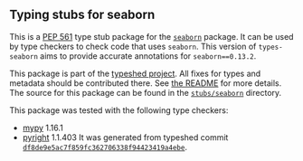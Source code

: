 ## Typing stubs for seaborn

This is a [PEP 561](https://peps.python.org/pep-0561/) type stub package for
the [`seaborn`](https://github.com/mwaskom/seaborn) package. It can be used by type checkers
to check code that uses `seaborn`. This version of
`types-seaborn` aims to provide accurate annotations for
`seaborn==0.13.2`.

This package is part of the [typeshed project](https://github.com/python/typeshed).
All fixes for types and metadata should be contributed there.
See [the README](https://github.com/python/typeshed/blob/main/README.md)
for more details. The source for this package can be found in the
[`stubs/seaborn`](https://github.com/python/typeshed/tree/main/stubs/seaborn)
directory.

This package was tested with the following type checkers:
* [mypy](https://github.com/python/mypy/) 1.16.1
* [pyright](https://github.com/microsoft/pyright) 1.1.403
It was generated from typeshed commit
[`df8de9e5ac7f859fc362706338f94423419a4ebe`](https://github.com/python/typeshed/commit/df8de9e5ac7f859fc362706338f94423419a4ebe).